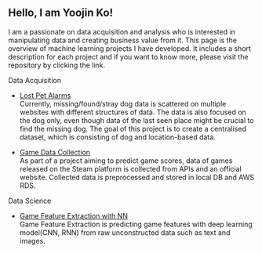 ## Hello, I am Yoojin Ko!
I am a passionate on data acquisition and analysis who is interested in manipulating data and creating business value from it. This page is the overview of machine learning projects I have developed. It includes a short description for each project and if you want to know more, please visit the repository by clicking the link.

Data Acquisition
- [Lost Pet Alarms](https://github.com/thisisyoojin/lost-pets-alarms)</br>
Currently, missing/found/stray dog data is scattered on multiple websites with different structures of data. The data is also focused on the dog only, even though data of the last seen place might be crucial to find the missing dog. The goal of this project is to create a centralised dataset, which is consisting of dog and location-based data.

- [Game Data Collection](https://github.com/thisisyoojin/steam-game-data)</br>
As part of a  project aiming to predict game scores, data of games released on the Steam platform is collected from APIs and an official website. Collected data is preprocessed and stored in local DB and AWS RDS.

Data Science
- [Game Feature Extraction with NN](https://github.com/thisisyoojin/Game-Feature-Extraction-with-NN)</br>
Game Feature Extraction is predicting game features with deep learning model(CNN, RNN) from raw unconstructed data such as text and images.
